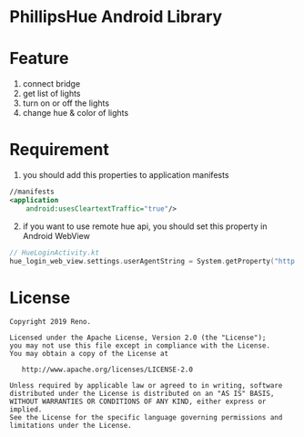 # PhillipsHue Android Library

Feature
======
1. connect bridge
2. get list of lights 
3. turn on or off the lights
4. change hue & color of lights

Requirement
======
1. you should add this properties to application manifests

```xml
//manifests
<application
    android:usesCleartextTraffic="true"/>
```

2. if you want to use remote hue api, you should set this property in Android WebView

```kotlin
// HueLoginActivity.kt
hue_login_web_view.settings.userAgentString = System.getProperty("http.agent")
```
License
=======

    Copyright 2019 Reno.

    Licensed under the Apache License, Version 2.0 (the "License");
    you may not use this file except in compliance with the License.
    You may obtain a copy of the License at

       http://www.apache.org/licenses/LICENSE-2.0

    Unless required by applicable law or agreed to in writing, software
    distributed under the License is distributed on an "AS IS" BASIS,
    WITHOUT WARRANTIES OR CONDITIONS OF ANY KIND, either express or implied.
    See the License for the specific language governing permissions and
    limitations under the License.
